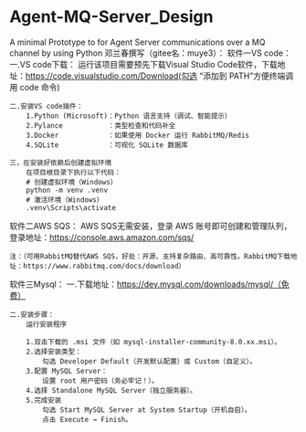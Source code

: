 # Agent-MQ-Server_Design
A minimal Prototype to for Agent Server communications over a MQ channel by using Python
邓兰春撰写（gitee名：muye3）：
软件一VS code：
    一.VS code下载：
        运行该项目需要预先下载Visual Studio Code软件，下载地址：https://code.visualstudio.com/Download(勾选 “添加到 PATH”方便终端调用 code 命令)

    二.安装VS code插件：
        1.Python (Microsoft)：Python 语言支持（调试、智能提示）
        2.Pylance           ：类型检查和代码补全
        3.Docker            ：如果使用 Docker 运行 RabbitMQ/Redis
        4.SQLite            ：可视化 SQLite 数据库

    三，在安装好依赖后创建虚拟环境
        在项目根目录下执行以下代码：
        # 创建虚拟环境（Windows）
        python -m venv .venv
        # 激活环境（Windows）
        .venv\Scripts\activate

软件二AWS SQS：
    AWS SQS无需安装，登录 AWS 账号即可创建和管理队列，登录地址：https://console.aws.amazon.com/sqs/

    注：（可用RabbitMQ替代AWS SQS，好处：开源、支持复杂路由、高可靠性。RabbitMQ下载地址：https://www.rabbitmq.com/docs/download）

软件三Mysql：
    一.下载地址：https://dev.mysql.com/downloads/mysql/（免费）

    二.安装步骤：
        运行安装程序

        1.双击下载的 .msi 文件（如 mysql-installer-community-8.0.xx.msi）。
        2.选择安装类型：
            勾选 Developer Default（开发默认配置）或 Custom（自定义）。
        3.配置 MySQL Server：
            设置 root 用户密码（务必牢记！）。
        4.选择 Standalone MySQL Server（独立服务器）。
        5.完成安装
            勾选 Start MySQL Server at System Startup（开机自启）。
            点击 Execute → Finish。